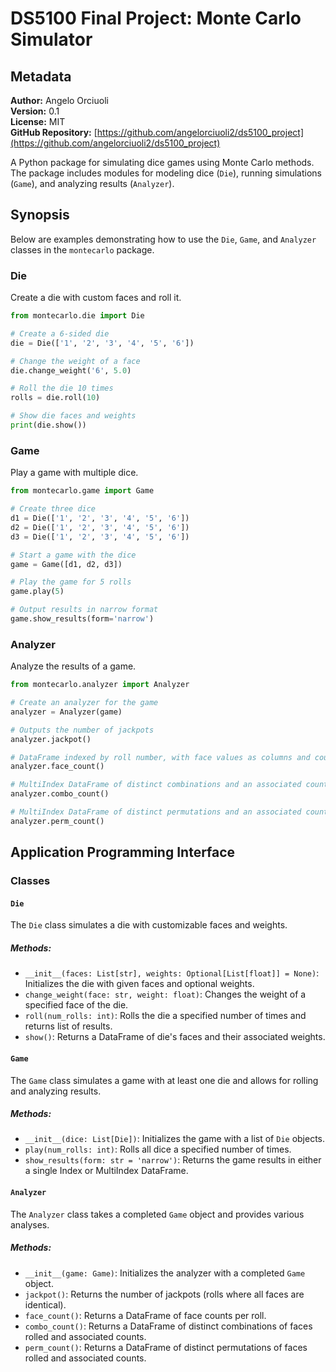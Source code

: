 # DS5100 Final Project: Monte Carlo Simulator

## Metadata

**Author:** Angelo Orciuoli  
**Version:** 0.1  
**License:** MIT  
**GitHub Repository:** [https://github.com/angelorciuoli2/ds5100_project](https://github.com/angelorciuoli2/ds5100_project)

A Python package for simulating dice games using Monte Carlo methods. The package includes modules for modeling dice (`Die`), running simulations (`Game`), and analyzing results (`Analyzer`).

## Synopsis

Below are examples demonstrating how to use the `Die`, `Game`, and `Analyzer` classes in the `montecarlo` package.

### Die
Create a die with custom faces and roll it.

```python
from montecarlo.die import Die

# Create a 6-sided die
die = Die(['1', '2', '3', '4', '5', '6'])

# Change the weight of a face
die.change_weight('6', 5.0)

# Roll the die 10 times
rolls = die.roll(10)

# Show die faces and weights
print(die.show())
```

### Game
Play a game with multiple dice.

```python
from montecarlo.game import Game

# Create three dice
d1 = Die(['1', '2', '3', '4', '5', '6'])
d2 = Die(['1', '2', '3', '4', '5', '6'])
d3 = Die(['1', '2', '3', '4', '5', '6'])

# Start a game with the dice
game = Game([d1, d2, d3])

# Play the game for 5 rolls
game.play(5)

# Output results in narrow format
game.show_results(form='narrow')
```

### Analyzer
Analyze the results of a game.

```python
from montecarlo.analyzer import Analyzer

# Create an analyzer for the game
analyzer = Analyzer(game)

# Outputs the number of jackpots
analyzer.jackpot()

# DataFrame indexed by roll number, with face values as columns and count values in cells
analyzer.face_count()

# MultiIndex DataFrame of distinct combinations and an associated counts column
analyzer.combo_count()

# MultiIndex DataFrame of distinct permutations and an associated counts column
analyzer.perm_count()
```

## Application Programming Interface

### Classes

#### `Die`
The `Die` class simulates a die with customizable faces and weights.

##### Methods:
- `__init__(faces: List[str], weights: Optional[List[float]] = None)`: Initializes the die with given faces and optional weights.
- `change_weight(face: str, weight: float)`: Changes the weight of a specified face of the die.
- `roll(num_rolls: int)`: Rolls the die a specified number of times and returns list of results.
- `show()`: Returns a DataFrame of die's faces and their associated weights.

#### `Game`
The `Game` class simulates a game with at least one die and allows for rolling and analyzing results.

##### Methods:
- `__init__(dice: List[Die])`: Initializes the game with a list of `Die` objects.
- `play(num_rolls: int)`: Rolls all dice a specified number of times.
- `show_results(form: str = 'narrow')`: Returns the game results in either a single Index or MultiIndex DataFrame.

#### `Analyzer`
The `Analyzer` class takes a completed `Game` object and provides various analyses.

##### Methods:
- `__init__(game: Game)`: Initializes the analyzer with a completed `Game` object.
- `jackpot()`: Returns the number of jackpots (rolls where all faces are identical).
- `face_count()`: Returns a DataFrame of face counts per roll.
- `combo_count()`: Returns a DataFrame of distinct combinations of faces rolled and associated counts.
- `perm_count()`: Returns a DataFrame of distinct permutations of faces rolled and associated counts.
